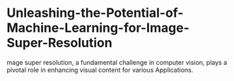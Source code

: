 # Unleashing-the-Potential-of-Machine-Learning-for-Image-Super-Resolution
mage super resolution, a fundamental challenge in computer vision, plays a pivotal role in enhancing visual content for various Applications.
